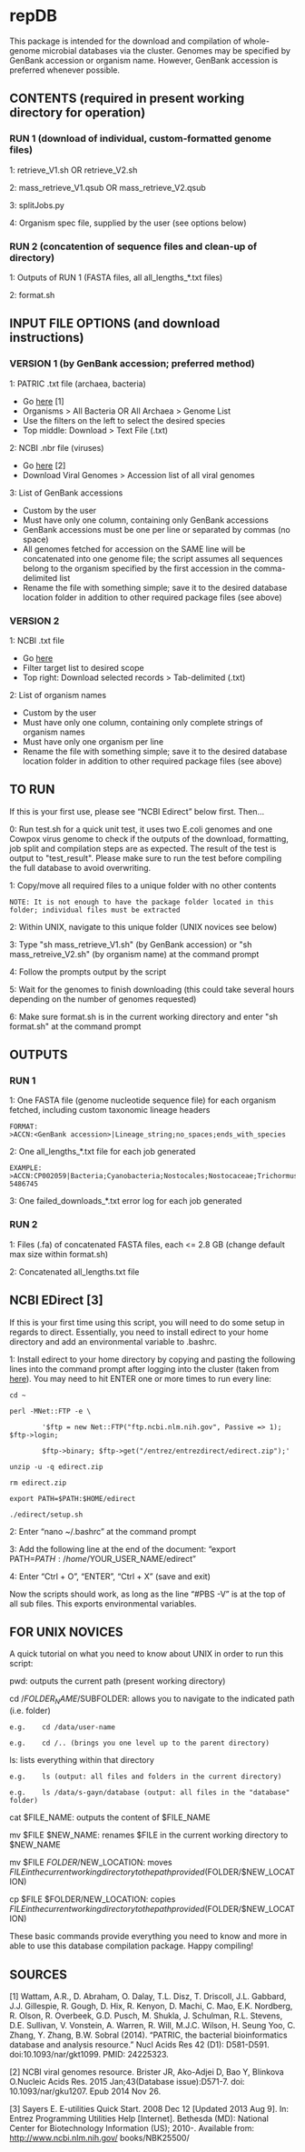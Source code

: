 # repDB

This package is intended for the download and compilation of whole-genome microbial databases via the cluster.
Genomes may be specified by GenBank accession or organism name. However, GenBank accession is preferred whenever possible.

## CONTENTS (required in present working directory for operation)

### RUN 1 (download of individual, custom-formatted genome files)

1: retrieve_V1.sh OR retrieve_V2.sh

2: mass_retrieve_V1.qsub OR mass_retrieve_V2.qsub

3: splitJobs.py

4: Organism spec file, supplied by the user (see options below)

### RUN 2 (concatention of sequence files and clean-up of directory)

1: Outputs of RUN 1 (FASTA files, all all_lengths_*.txt files)

2: format.sh

## INPUT FILE OPTIONS (and download instructions)

### VERSION 1 (by GenBank accession; preferred method)

1: PATRIC .txt file (archaea, bacteria)

* Go [here](https://www.patricbrc.org/portal/portal/patric/Home) [1]
* Organisms > All Bacteria OR All Archaea > Genome List
* Use the filters on the left to select the desired species
* Top middle: Download > Text File (.txt)
	
2: NCBI .nbr file (viruses)

* Go [here](http://www.ncbi.nlm.nih.gov/genome/viruses/) [2]
* Download Viral Genomes > Accession list of all viral genomes
	
3: List of GenBank accessions

* Custom by the user
* Must have only one column, containing only GenBank accessions
* GenBank accessions must be one per line or separated by commas (no space)
* All genomes fetched for accession on the SAME line will be concatenated into one genome file; the script assumes all sequences belong to the organism specified by the first accession in the comma-delimited list
* Rename the file with something simple; save it to the desired database location folder in addition to other required package files (see above)

### VERSION 2 

1: NCBI .txt file

* Go [here](http://www.ncbi.nlm.nih.gov/genome/browse/)
* Filter target list to desired scope
* Top right: Download selected records > Tab-delimited (.txt)
	
2: List of organism names

* Custom by the user
* Must have only one column, containing only complete strings of organism names
* Must have only one organism per line
* Rename the file with something simple; save it to the desired database location folder in addition to other required package files (see above)

## TO RUN

If this is your first use, please see “NCBI Edirect” below first. Then…

0: Run test.sh for a quick unit test, it uses two E.coli genomes and one Cowpox virus genome to check if the outputs of the download, formatting, job split and compilation steps are as expected. The result of the test is output to "test_result". Please make sure to run the test before compiling the full database to avoid overwriting.

1: Copy/move all required files to a unique folder with no other contents

	NOTE: It is not enough to have the package folder located in this folder; individual files must be extracted
	
2: Within UNIX, navigate to this unique folder (UNIX novices see below)

3: Type "sh mass_retrieve_V1.sh" (by GenBank accession) or "sh mass_retreive_V2.sh" (by organism name) at the command prompt

4: Follow the prompts output by the script

5: Wait for the genomes to finish downloading (this could take several hours depending on the number of genomes requested)

6: Make sure format.sh is in the current working directory and enter "sh format.sh" at the command prompt

## OUTPUTS

### RUN 1

1: One FASTA file (genome nucleotide sequence file) for each organism fetched, including custom taxonomic lineage headers
	
	FORMAT:
	>ACCN:<GenBank accession>|Lineage_string;no_spaces;ends_with_species

2: One all_lengths_*.txt file for each job generated
	
	EXAMPLE:
	>ACCN:CP002059|Bacteria;Cyanobacteria;Nostocales;Nostocaceae;Trichormus;Nostoc_azollae_0708	5486745

3: One failed_downloads_*.txt error log for each job generated

### RUN 2 

1: Files (.fa) of concatenated FASTA files, each <= 2.8 GB (change default max size within format.sh)

2: Concatenated all_lengths.txt file

## NCBI EDirect [3]

If this is your first time using this script, you will need to do some setup in regards to direct.
Essentially, you need to install edirect to your home directory and add an environmental variable to .bashrc.

1: Install edirect to your home directory by copying and pasting the following lines into the command prompt after logging into the cluster (taken from [here](http://www.ncbi.nlm.nih.gov/books/NBK179288/)). You may need to hit ENTER one or more times to run every line:

	cd ~
  
	perl -MNet::FTP -e \
  
    		'$ftp = new Net::FTP("ftp.ncbi.nlm.nih.gov", Passive => 1); $ftp->login;
    
     		$ftp->binary; $ftp->get("/entrez/entrezdirect/edirect.zip");'
     
  	unzip -u -q edirect.zip
  
  	rm edirect.zip
  
  	export PATH=$PATH:$HOME/edirect
  
  	./edirect/setup.sh

2: Enter “nano ~/.bashrc” at the command prompt

3: Add the following line at the end of the document: “export PATH=$PATH:/home/$YOUR_USER_NAME/edirect”

4: Enter “Ctrl + O”, “ENTER”, “Ctrl + X” (save and exit)

Now the scripts should work, as long as the line “#PBS -V” is at the top of all sub files. This exports environmental variables. 

## FOR UNIX NOVICES

A quick tutorial on what you need to know about UNIX in order to run this script:

pwd: outputs the current path (present working directory)

cd /$FOLDER_NAME/$SUBFOLDER: allows you to navigate to the indicated path (i.e. folder)

  	e.g. 	cd /data/user-name
   
  	e.g.	cd /.. (brings you one level up to the parent directory)
   
ls: lists everything within that directory

 	e.g. 	ls (output: all files and folders in the current directory)
   
 	e.g.	ls /data/s-gayn/database (output: all files in the "database" folder)
   
cat $FILE_NAME: outputs the content of $FILE_NAME

mv $FILE $NEW_NAME: renames $FILE in the current working directory to $NEW_NAME

mv $FILE $FOLDER/$NEW_LOCATION: moves $FILE in the current working directory to the path provided ($FOLDER/$NEW_LOCATION)

cp $FILE $FOLDER/NEW_LOCATION: copies $FILE in the current working directory to the path provided ($FOLDER/$NEW_LOCATION)
	
These basic commands provide everything you need to know and more in able to use this database compilation package. 
Happy compiling!

## SOURCES

[1]	Wattam, A.R., D. Abraham, O. Dalay, T.L. Disz, T. Driscoll, J.L. Gabbard, J.J. Gillespie, R. Gough, D. Hix, R. Kenyon, D. Machi, C. Mao, E.K. Nordberg, R. Olson, R. 	Overbeek, G.D. Pusch, M. Shukla, J. Schulman, R.L. Stevens, D.E. Sullivan, V. Vonstein, A. Warren, R. Will, M.J.C. Wilson, H. Seung Yoo, C. Zhang, Y. Zhang, B.W. Sobral (2014). “PATRIC, the bacterial bioinformatics database and analysis resource.” Nucl Acids Res 42 (D1): D581-D591. doi:10.1093/nar/gkt1099. PMID: 24225323. 

[2]	NCBI viral genomes resource. Brister JR, Ako-Adjei D, Bao Y, Blinkova O.Nucleic Acids Res. 2015 Jan;43(Database issue):D571-7. doi: 10.1093/nar/gku1207. Epub 2014 Nov 	26. 

[3] 	Sayers E. E-utilities Quick Start. 2008 Dec 12 [Updated 2013 Aug 9]. In: Entrez Programming Utilities Help [Internet]. Bethesda (MD): National Center for Biotechnology Information (US); 2010-. Available from: http://www.ncbi.nlm.nih.gov/ books/NBK25500/
